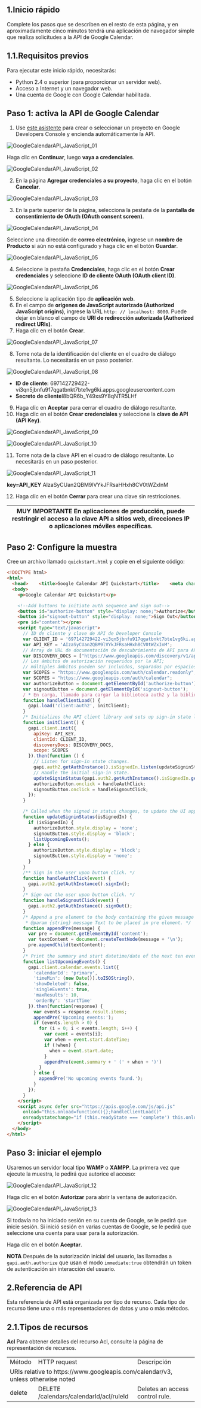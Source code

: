 1.Inicio rápido
---------------

Complete los pasos que se describen en el resto de esta página, y en aproximadamente cinco minutos tendrá una aplicación de navegador simple que realiza solicitudes a la API de Google Calendar.

1.1.Requisitos previos
-----------------------

Para ejecutar este inicio rápido, necesitarás:
* Python 2.4 o superior (para proporcionar un servidor web).
* Acceso a Internet y un navegador web.
* Una cuenta de Google con Google Calendar habilitada.

## Paso 1: activa la API de Google Calendar

1. Use [este asistente](https://console.developers.google.com/start/api?id=calendar) para crear o seleccionar un proyecto en Google Developers Console y encienda automáticamente la API. 

![GoogleCalendarAPI_JavaScript_01](https://github.com/HecFranco/Apuntes/blob/master/capture/GoogleCalendarAPI_JavaScript_01.jpg)

Haga clic en **Continuar**, luego **vaya a credenciales**.

![GoogleCalendarAPI_JavaScript_02](https://github.com/HecFranco/Apuntes/blob/master/capture/GoogleCalendarAPI_JavaScript_02.jpg)

2. En la página **Agregar credenciales a su proyecto**, haga clic en el botón **Cancelar**.

![GoogleCalendarAPI_JavaScript_03](https://github.com/HecFranco/Apuntes/blob/master/capture/GoogleCalendarAPI_JavaScript_03.jpg)

3. En la parte superior de la página, selecciona la pestaña de la **pantalla de consentimiento de OAuth (OAuth consent screen)**.

![GoogleCalendarAPI_JavaScript_04](https://github.com/HecFranco/Apuntes/blob/master/capture/GoogleCalendarAPI_JavaScript_04.jpg)

Seleccione una dirección de **correo electrónico**, ingrese un **nombre de Producto** si aún no está configurado y haga clic en el botón **Guardar**.

![GoogleCalendarAPI_JavaScript_05](https://github.com/HecFranco/Apuntes/blob/master/capture/GoogleCalendarAPI_JavaScript_05.jpg)

4. Seleccione la pestaña **Credenciales**, haga clic en el botón **Crear credenciales** y seleccione **ID de cliente OAuth (OAuth client ID)**.

![GoogleCalendarAPI_JavaScript_06](https://github.com/HecFranco/Apuntes/blob/master/capture/GoogleCalendarAPI_JavaScript_06.jpg)

5. Seleccione la aplicación tipo de **aplicación web**.
6. En el campo de **orígenes de JavaScript autorizado (Authorized JavaScript origins)**, ingrese la URL `http: // localhost: 8000`. Puede dejar en blanco el campo de **URI de redirección autorizada (Authorized redirect URIs)**.
7. Haga clic en el botón **Crear**.

![GoogleCalendarAPI_JavaScript_07](https://github.com/HecFranco/Apuntes/blob/master/capture/GoogleCalendarAPI_JavaScript_07.jpg)

8. Tome nota de la identificación del cliente en el cuadro de diálogo resultante. Lo necesitarás en un paso posterior.

![GoogleCalendarAPI_JavaScript_08](https://github.com/HecFranco/Apuntes/blob/master/capture/GoogleCalendarAPI_JavaScript_08.jpg)

* **ID de cliente:** 697142729422-vi3qn5jbnfu917qgatbnkt7bte1vg6ki.apps.googleusercontent.com
* **Secreto de cliente**I8bQR6b_Y49xs9Y8qNTR5LHf

9. Haga clic en **Aceptar** para cerrar el cuadro de diálogo resultante.
10. Haga clic en el botón **Crear credenciales** y seleccione la **clave de API (API Key)**.

![GoogleCalendarAPI_JavaScript_09](https://github.com/HecFranco/Apuntes/blob/master/capture/GoogleCalendarAPI_JavaScript_09.jpg)

![GoogleCalendarAPI_JavaScript_10](https://github.com/HecFranco/Apuntes/blob/master/capture/GoogleCalendarAPI_JavaScript_10.jpg)

11. Tome nota de la clave API en el cuadro de diálogo resultante. Lo necesitarás en un paso posterior.

![GoogleCalendarAPI_JavaScript_11](https://github.com/HecFranco/Apuntes/blob/master/capture/GoogleCalendarAPI_JavaScript_11.jpg)

**key=API_KEY** AIzaSyCUan2QBM9lVYkJFRsaHHxh8CV0tWZxInM

12. Haga clic en el botón **Cerrar** para crear una clave sin restricciones. 

| **MUY IMPORTANTE** En aplicaciones de producción, puede restringir el acceso a la clave API a sitios web, direcciones IP o aplicaciones móviles específicas. |
|---------------------------------------------------------------------------------------------|

## Paso 2: Configure la muestra

Cree un archivo llamado `quickstart.html` y copie en el siguiente código:

```html
<!DOCTYPE html>
<html>
  <head>    <title>Google Calendar API Quickstart</title>    <meta charset='utf-8' />  </head>
  <body>
    <p>Google Calendar API Quickstart</p>

    <!--Add buttons to initiate auth sequence and sign out-->
    <button id="authorize-button" style="display: none;">Authorize</button>
    <button id="signout-button" style="display: none;">Sign Out</button>
    <pre id="content"></pre>
    <script type="text/javascript">
      // ID de cliente y clave de API de Developer Console
      var CLIENT_ID = '697142729422-vi3qn5jbnfu917qgatbnkt7bte1vg6ki.apps.googleusercontent.com';
      var API_KEY = 'AIzaSyCUan2QBM9lVYkJFRsaHHxh8CV0tWZxInM';
      // Array de URL de documentación de descubrimiento de API para API utilizadas por el inicio rápido
      var DISCOVERY_DOCS = ["https://www.googleapis.com/discovery/v1/apis/calendar/v3/rest"];
      // Los ámbitos de autorización requeridos por la API; 
      // múltiples ámbitos pueden ser incluidos, separados por espacios.
      var SCOPES = "https://www.googleapis.com/auth/calendar.readonly"; // acceso de solo lectura a calendarios
      var SCOPES = "https://www.googleapis.com/auth/calendar";          //acceso de lectura / escritura a calendarios
      var authorizeButton = document.getElementById('authorize-button');
      var signoutButton = document.getElementById('signout-button');
      / * En carga, llamado para cargar la biblioteca auth2 y la biblioteca del cliente API. * /
      function handleClientLoad() {
        gapi.load('client:auth2', initClient);
      }
      /* Initializes the API client library and sets up sign-in state listeners. */
      function initClient() {
        gapi.client.init({
          apiKey: API_KEY,
          clientId: CLIENT_ID,
          discoveryDocs: DISCOVERY_DOCS,
          scope: SCOPES
        }).then(function () {
          // Listen for sign-in state changes.
          gapi.auth2.getAuthInstance().isSignedIn.listen(updateSigninStatus);
          // Handle the initial sign-in state.
          updateSigninStatus(gapi.auth2.getAuthInstance().isSignedIn.get());
          authorizeButton.onclick = handleAuthClick;
          signoutButton.onclick = handleSignoutClick;
        });
      }

      /* Called when the signed in status changes, to update the UI appropriately. After a sign-in, the API is called. */
      function updateSigninStatus(isSignedIn) {
        if (isSignedIn) {
          authorizeButton.style.display = 'none';
          signoutButton.style.display = 'block';
          listUpcomingEvents();
        } else {
          authorizeButton.style.display = 'block';
          signoutButton.style.display = 'none';
        }
      }
      /** Sign in the user upon button click. */
      function handleAuthClick(event) {
        gapi.auth2.getAuthInstance().signIn();
      }
      /* Sign out the user upon button click. */
      function handleSignoutClick(event) {
        gapi.auth2.getAuthInstance().signOut();
      }
      /* Append a pre element to the body containing the given message as its text node. Used to display the results of the API call.
       * @param {string} message Text to be placed in pre element. */
      function appendPre(message) {
        var pre = document.getElementById('content');
        var textContent = document.createTextNode(message + '\n');
        pre.appendChild(textContent);
      }
      /* Print the summary and start datetime/date of the next ten events in the authorized user's calendar. If no events are found an appropriate message is printed. */
      function listUpcomingEvents() {
        gapi.client.calendar.events.list({
          'calendarId': 'primary',
          'timeMin': (new Date()).toISOString(),
          'showDeleted': false,
          'singleEvents': true,
          'maxResults': 10,
          'orderBy': 'startTime'
        }).then(function(response) {
          var events = response.result.items;
          appendPre('Upcoming events:');
          if (events.length > 0) {
            for (i = 0; i < events.length; i++) {
              var event = events[i];
              var when = event.start.dateTime;
              if (!when) {
                when = event.start.date;
              }
              appendPre(event.summary + ' (' + when + ')')
            }
          } else {
            appendPre('No upcoming events found.');
          }
        });
      }
    </script>
    <script async defer src="https://apis.google.com/js/api.js"
      onload="this.onload=function(){};handleClientLoad()"
      onreadystatechange="if (this.readyState === 'complete') this.onload()">
    </script>
  </body>
</html>
```
## Paso 3: iniciar el ejemplo

Usaremos un servidor local tipo **WAMP** o **XAMPP**.
La primera vez que ejecute la muestra, le pedirá que autorice el acceso:

![GoogleCalendarAPI_JavaScript_12](https://github.com/HecFranco/Apuntes/blob/master/capture/GoogleCalendarAPI_JavaScript_12.jpg)

Haga clic en el botón **Autorizar** para abrir la ventana de autorización.

![GoogleCalendarAPI_JavaScript_13](https://github.com/HecFranco/Apuntes/blob/master/capture/GoogleCalendarAPI_JavaScript_13.jpg)

Si todavía no ha iniciado sesión en su cuenta de Google, se le pedirá que inicie sesión. Si inició sesión en varias cuentas de Google, se le pedirá que seleccione una cuenta para usar para la autorización.

Haga clic en el botón **Aceptar**.

**NOTA** Después de la autorización inicial del usuario, las llamadas a `gapi.auth.authorize` que usan el modo `immediate:true` obtendrán un token de autenticación sin interacción del usuario.


2.Referencia de API
-------------------

Esta referencia de API está organizada por tipo de recurso. Cada tipo de recurso tiene una o más representaciones de datos y uno o más métodos.

2.1.Tipos de recursos
---------------------

**Acl** Para obtener detalles del recurso Acl, consulte la página de representación de recursos.

<table>
  <tr>
    <td>Método</td><td>HTTP request</td><td>Descripción</td>
  </tr>
  <tr><td colspan="3">URIs relative to https://www.googleapis.com/calendar/v3, unless otherwise noted</td></tr>
  <tr>
    <td>delete</td><td>DELETE <br/> /calendars/calendarId/acl/ruleId</td><td>Deletes an access control rule.</td>
  </tr>  
</table>

